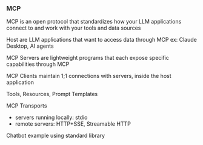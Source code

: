 ### MCP
MCP is an open protocol that standardizes how your LLM applications
connect to and work with your tools and data sources

Host are LLM applications that want to access data through MCP
ex: Claude Desktop, AI agents

MCP Servers are lightweight programs that each expose specific
capabilities through MCP

MCP Clients maintain 1;1 connections with servers, inside the host application

Tools, Resources, Prompt Templates

MCP Transports
- servers running locally: stdio
- remote servers: HTTP+SSE, Streamable HTTP

Chatbot example using standard library